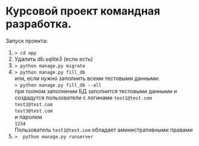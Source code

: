 Курсовой проект командная разработка.
=====================================

Запуск проекта:
1. ```> cd app```
2. Удалить db.sqlite3 (если есть)
3. ```> python manage.py migrate```
4. ```> python manage.py fill_db```<br>
или, если нужно заполнить всеми тестовыми данными:<br>
```> python manage.py fill_db --all```<br>
при полном заполнении БД заполнится тестовыми данными и создадутся пользователи с логинами 
```test1@test.com```<br>
```test2@test.com```<br>
```test3@test.com```<br>
и паролем<br>
```1234```<br>
Пользователь ```test1@test.com``` обладает аминистративными правами
5. ```>  python manage.py runserver```
